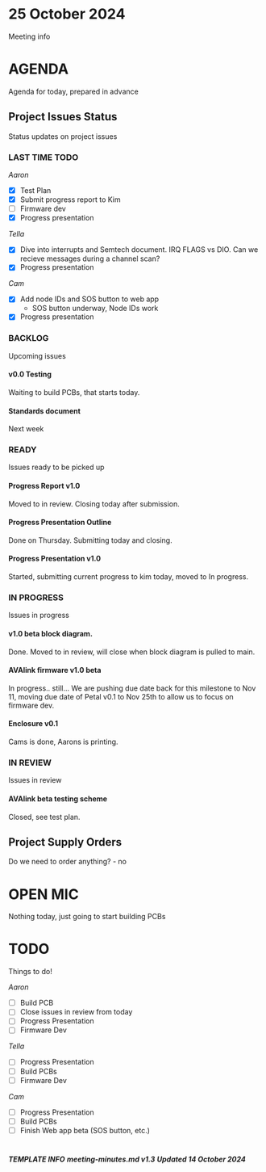 # 25 October 2024
Meeting info

# AGENDA

Agenda for today, prepared in advance

## Project Issues Status

Status updates on project issues

### LAST TIME TODO

_Aaron_

- [x] Test Plan
- [x] Submit progress report to Kim
- [ ] Firmware dev
- [x] Progress presentation

_Tella_

- [x] Dive into interrupts and Semtech document. IRQ FLAGS vs DIO. Can we recieve messages during a channel scan?
- [x] Progress presentation

_Cam_

- [x] Add node IDs and SOS button to web app
  - SOS button underway, Node IDs work
- [x] Progress presentation

### BACKLOG

Upcoming issues

#### v0.0 Testing

Waiting to build PCBs, that starts today.

#### Standards document

Next week

### READY

Issues ready to be picked up

#### Progress Report v1.0

Moved to in review. Closing today after submission.


#### Progress Presentation Outline

Done on Thursday. Submitting today and closing.

#### Progress Presentation v1.0

Started, submitting current progress to kim today, moved to In progress.

### IN PROGRESS

Issues in progress

#### v1.0 beta block diagram. 

Done. Moved to in review, will close when block diagram is pulled to main.

#### AVAlink firmware v1.0 beta

In progress.. still... 
We are pushing due date back for this milestone to Nov 11, moving due date of Petal v0.1 to Nov 25th to allow us to focus on firmware dev.

#### Enclosure v0.1

Cams is done, Aarons is printing.

### IN REVIEW

Issues in review

#### AVAlink beta testing scheme

Closed, see test plan.

## Project Supply Orders

Do we need to order anything? - no

# OPEN MIC

Nothing today, just going to start building PCBs

# TODO

Things to do!

_Aaron_

- [ ] Build PCB
- [ ] Close issues in review from today
- [ ] Progress Presentation
- [ ] Firmware Dev

_Tella_

- [ ] Progress Presentation
- [ ] Build PCBs
- [ ] Firmware Dev

_Cam_

- [ ] Progress Presentation
- [ ] Build PCBs
- [ ] Finish Web app beta (SOS button, etc.)

# 

***TEMPLATE INFO***
***meeting-minutes.md v1.3***
***Updated 14 October 2024***